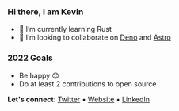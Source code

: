### Hi there, I am Kevin

- 🌱 I’m currently learning Rust
- 👯 I’m looking to collaborate on [Deno](hhttps://github.com/denoland/deno) and [Astro](https://github.com/withastro/astro)

### 2022 Goals

- Be happy 😊
- Do at least 2 contributions to open source

**Let's connect**: [Twitter](https://twitter.com/kevinzunigacuel) • [Website](https://kevinzunigacuellar.com) • [LinkedIn](https://www.linkedin.com/in/kevinzunigacuellar/)

<!--
**kevinzunigacuellar/kevinzunigacuellar** is a ✨ _special_ ✨ repository because its `README.md` (this file) appears on your GitHub profile.

Here are some ideas to get you started:

- 🔭 I’m currently working on ...

- 🤔 I’m looking for help with ...
- 💬 Ask me about ...
- 📫 How to reach me: ...
- 😄 Pronouns: ...
- ⚡ Fun fact: ...
-->
